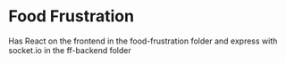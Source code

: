 # Food Frustration

Has React on the frontend in the food-frustration folder and express with socket.io in the ff-backend folder
